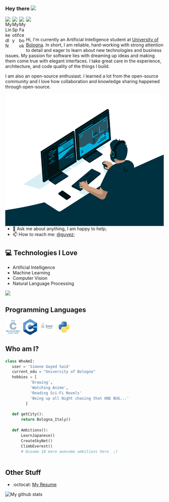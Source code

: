 ### Hey there <img src="https://media.giphy.com/media/hvRJCLFzcasrR4ia7z/giphy.gif" width="25px">
<a href="https://www.linkedin.com/in/simonegayedsaid/">
  <img align="left" alt="My LinkedIN" width="22px" src="https://raw.githubusercontent.com/peterthehan/peterthehan/master/assets/linkedin.svg" />
</a>
<a href="https://open.spotify.com/playlist/2SC7OsZrozfxmEQxZ2TDTl?si=Um_U5TV8Sn-VIjB5fMX8Qg">
  <img align="left" alt="My Spotify" width="22px" src="https://raw.githubusercontent.com/peterthehan/peterthehan/master/assets/spotify.svg" />
</a>
<a href="https://www.facebook.com/simone.gayed/">
  <img align="left" alt="My Facebook" width="22px" src="https://raw.githubusercontent.com/peterthehan/peterthehan/master/assets/facebook.svg" />
</a>

![](https://visitor-badge.glitch.me/badge?page_id=guyez.guyez)

<br />


Hi, I'm currently an Artificial Intelligence student at [University of Bologna](https://corsi.unibo.it/2cycle/artificial-intelligence). In short, I am reliable, hard-working with strong attention to detail and eager to learn about new technologies and business issues. My passion for software lies with dreaming up ideas and making them come true with elegant interfaces. I take great care in the experience, architecture, and code quality of the things I build.

I am also an open-source enthusiast. I learned a lot from the open-source community and I love how collaboration and knowledge sharing happened through open-source.

  <img align="right" alt="GIF" src="https://github.com/guyez/guyez/blob/5d6d48f2260e8cf3c14256d7ceb6ca1e43965aad/code.gif?raw=true" width="600" height="420"/>
  
- 💬 Ask me about anything, I am happy to help;
- 📫 How to reach me: [@guyez](https://www.linkedin.com/in/simonegayedsaid/);

## :computer: Technologies I Love
* Artificial Intelligence
* Machine Learning
* Computer Vision
* Natural Language Processing
<img src = "https://github-readme-stats.vercel.app/api/top-langs/?username=MarikIshtar007&layout=compact">


## Programming Languages

<code><img height="50" src="https://raw.githubusercontent.com/github/explore/80688e429a7d4ef2fca1e82350fe8e3517d3494d/topics/c/c.png"></code>
<code><img height="50" src="https://raw.githubusercontent.com/github/explore/80688e429a7d4ef2fca1e82350fe8e3517d3494d/topics/cpp/cpp.png"></code>
<code><img height="50" src="https://raw.githubusercontent.com/github/explore/80688e429a7d4ef2fca1e82350fe8e3517d3494d/topics/java/java.png"></code>
<code><img height="50" src="https://raw.githubusercontent.com/github/explore/80688e429a7d4ef2fca1e82350fe8e3517d3494d/topics/python/python.png"></code>

 ## Who am I?
 ```python
 class WhoAmI:
	user = 'Simone Gayed Said'
	current_edu = "University of Bologna"
	hobbies = [
			'Drawing',
			'Watching Anime',
			'Reading Sci-Fi Novels'
			'Being up all Night chasing that ONE BUG...'
		  ]

	def getCity():
		return Bologna_Italy()

	def Ambitions():
		LearnJapanese()
		CreateSkyNet()
		ClimbEverest()
		# Assume 10 more awesome ambitions here  ;)
	
 ```

## Other Stuff
  - :octocat: [My Resume](https://drive.google.com/file/d/1r12H21TzxERUdxrNbbqBRdv1hQOcU2ko/view?usp=sharing)
  
 ![My github stats](https://github-readme-stats.vercel.app/api?username=guyez&show_icons=true&hide=[%22issues%22])
